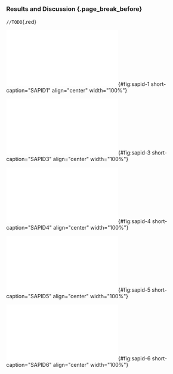 ### Results and Discussion {.page_break_before}

`//TODO`{.red}

![**SAPID1.** TODO](images/sapid-1.pdf "sapid-1"){#fig:sapid-1 short-caption="SAPID1" align="center" width="100%"}

![**SAPID3.** TODO](images/taste.pdf "sapid-3"){#fig:sapid-3 short-caption="SAPID3" align="center" width="100%"}

![**SAPID4.** TODO](images/taste-graph.pdf "sapid-4"){#fig:sapid-4 short-caption="SAPID4" align="center" width="100%"}

![**SAPID5.** TODO](images/sapid-5.pdf "sapid-5"){#fig:sapid-5 short-caption="SAPID5" align="center" width="100%"}

![**SAPID6.** TODO](images/sapid-6.pdf "sapid-6"){#fig:sapid-6 short-caption="SAPID6" align="center" width="100%"}